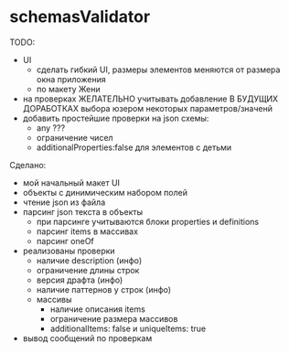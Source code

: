# schemasValidator

TODO:
-   UI
    -   сделать гибкий UI, 
        размеры элементов меняются от размера окна приложения
    -   по макету Жени
-   на проверках ЖЕЛАТЕЛЬНО учитывать добавление В БУДУЩИХ ДОРАБОТКАХ
    выбора юзером некоторых параметров/значенй
-   добавить простейшие проверки на json схемы:
    -   any ???
    -   ограничение чисел
    -   additionalProperties:false для элементов с детьми
    

    
Сделано:
-   мой начальный макет UI
-   объекты с динимическим набором полей
-   чтение json из файла
-   парсинг json текста в объекты
    -   при парсинге учитываются блоки properties и definitions
    -   парсинг items в массивах
    -   парсинг oneOf
-   реализованы проверки
    -   наличие description (инфо)
    -   ограничение длины строк
    -   версия драфта  (инфо)
    -   наличие паттернов у строк   (инфо)
    -   массивы
        -   наличие описания items
        -   ограничение размера массивов
        -   additionalItems: false и uniqueItems: true
-   вывод сообщений по проверкам